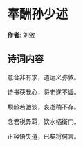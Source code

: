 # 奉酬孙少述

**作者**: 刘攽

## 诗词内容

意合非有求，道远义弥敦。

诗书获我心，将老遂不谖。

颓龄若驰波，哀逝稍不存。

念君税馵羁，饮水栖衡门。

正容悟失道，已矣将何言。

